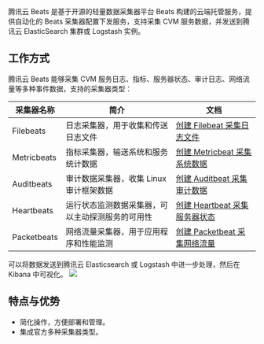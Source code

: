 腾讯云 Beats 是基于开源的轻量数据采集器平台 Beats 构建的云端托管服务，提供自动化的 Beats 采集器配置下发服务，支持采集 CVM 服务数据，并发送到腾讯云 ElasticSearch 集群或 Logstash 实例。

## 工作方式
腾讯云 Beats 能够采集 CVM 服务日志、指标、服务器状态、审计日志、网络流量等多种事件数据，支持的采集器类型：

| 采集器名称  | 简介                                             | 文档                                    |
| ----------- | ------------------------------------------------ | --------------------------------------- |
| Filebeats   | 日志采集器，用于收集和传送日志文件               | [创建 Filebeat 采集日志文件](https://cloud.tencent.com/document/product/845/63295)    |
| Metricbeats | 指标采集器，输送系统和服务统计数据               | [创建 Metricbeat 采集系统数据](https://cloud.tencent.com/document/product/845/63296)  |
| Auditbeats  | 审计数据采集器，收集 Linux 审计框架数据            | [创建 Auditbeat 采集审计数据](https://cloud.tencent.com/document/product/845/63297)  |
| Heartbeats  | 运行状态监测数据采集器，可以主动探测服务的可用性 | [创建 Heartbeat 采集服务器状态](https://cloud.tencent.com/document/product/845/63298) |
| Packetbeats | 网络流量采集器，用于应用程序和性能监测           | [创建 Packetbeat 采集网络流量](https://cloud.tencent.com/document/product/845/63299)  |

可以将数据发送到腾讯云 Elasticsearch 或 Logstash 中进一步处理，然后在 Kibana 中可视化。
![](https://qcloudimg.tencent-cloud.cn/raw/ab372d2e2a94861f2e55171834999bb5.png)

## 特点与优势
- 简化操作，方便部署和管理。
- 集成官方多种采集器类型。
